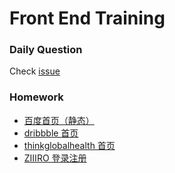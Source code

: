 <!--
 * @Author: miao yu
 * @Date: 2020-02-17 19:07:56
 * @LastEditors: miao yu
 * @LastEditTime: 2020-03-03 09:36:49
 * @Description: 
 -->
# Front End Training

### Daily Question

Check [issue](https://github.com/goldEli/Front-End-Training/issues)

### Homework

- [百度首页（静态）](https://github.com/goldEli/Front-End-Training/issues/1)
- [dribbble 首页](https://github.com/goldEli/Front-End-Training/issues/8)
- [thinkglobalhealth 首页](https://github.com/goldEli/Front-End-Training/issues/17)
- [ZIIIRO 登录注册](https://github.com/goldEli/Front-End-Training/issues/28)
